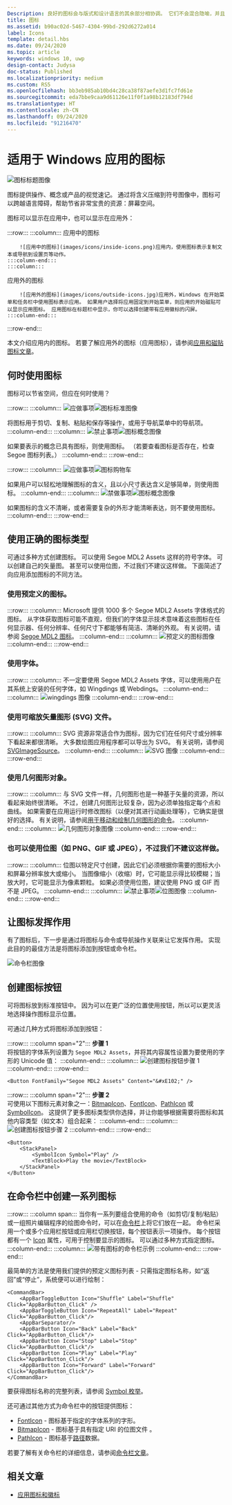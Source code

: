 ```yaml
---
Description: 良好的图标会与版式和设计语言的其余部分相协调。 它们不会混合隐喻，并且会尽快且尽量简单地仅传达所需内容。
title: 图标
ms.assetid: b90ac02d-5467-4304-99bd-292d6272a014
label: Icons
template: detail.hbs
ms.date: 09/24/2020
ms.topic: article
keywords: windows 10, uwp
design-contact: Judysa
doc-status: Published
ms.localizationpriority: medium
ms.custom: RS5
ms.openlocfilehash: bb3eb985ab10bd4c28ca38f87aefe3d1fc7fd61e
ms.sourcegitcommit: eda7bbe9caa9d61126e11f0f1a98b12183df794d
ms.translationtype: HT
ms.contentlocale: zh-CN
ms.lasthandoff: 09/24/2020
ms.locfileid: "91216470"
---
```

# <a name="icons-for-windows-apps"></a>适用于 Windows 应用的图标

![图标标题图像](images/icons/header-icons.png)

图标提供操作、概念或产品的视觉速记。 通过将含义压缩到符号图像中，图标可以跨越语言障碍，帮助节省非常宝贵的资源：屏幕空间。 

图标可以显示在应用中，也可以显示在应用外： 

:::row:::
    :::column:::
        应用中的图标 

        ![应用中的图标](images/icons/inside-icons.png)应用内，使用图标表示复制文本或导航到设置页等动作。
    :::column-end:::
    :::column:::
应用外的图标 

        ![应用外的图标](images/icons/outside-icons.jpg)应用外，Windows 在开始菜单和任务栏中使用图标表示应用。 如果用户选择将应用固定到开始菜单，则应用的开始磁贴可以显示应用图标。 应用图标在标题栏中显示，你可以选择创建带有应用徽标的闪屏。
    :::column-end:::
:::row-end:::

本文介绍应用内的图标。 若要了解应用外的图标（应用图标），请参阅[应用和磁贴图标文章](./app-icons-and-logos.md)。

## <a name="when-to-use-icons"></a>何时使用图标

图标可以节省空间，但应在何时使用？ 

:::row:::
    :::column:::
        ![应做事项](images/do.svg)![图标标准图像](images/icons/icons-standard.svg)<br>

将图标用于剪切、复制、粘贴和保存等操作，或用于导航菜单中的导航项。
    :::column-end:::
    :::column:::
        ![禁止事项](images/dont.svg)![图标概念图像](images/icons/icons-concept.svg)<br>

如果要表示的概念已具有图标，则使用图标。 （若要查看图标是否存在，检查 Segoe 图标列表。）
    :::column-end:::
:::row-end:::

:::row:::
    :::column:::
        ![应做事项](images/do.svg)![图标购物车](images/icons/icon-shopping-cart.svg)<br>

如果用户可以轻松地理解图标的含义，且以小尺寸表达含义足够简单，则使用图标。
    :::column-end:::
    :::column:::
        ![禁做事项](images/dont.svg)![图标概念图像](images/icons/icon-bad-example.png)<br>

如果图标的含义不清晰，或者需要复杂的外形才能清晰表达，则不要使用图标。
    :::column-end:::
:::row-end:::



## <a name="using-the-right-type-of-icon"></a>使用正确的图标类型

可通过多种方式创建图标。 可以使用 Segoe MDL2 Assets 这样的符号字体。 可以创建自己的矢量图。 甚至可以使用位图，不过我们不建议这样做。 下面简述了向应用添加图标的不同方法。 

### <a name="use-a-predefined-icon"></a>使用预定义的图标。
:::row:::
    :::column:::
Microsoft 提供 1000 多个 Segoe MDL2 Assets 字体格式的图标。 从字体获取图标可能不直观，但我们的字体显示技术意味着这些图标在任何显示器、任何分辨率、任何尺寸下都能够有简洁、清晰的外观。 有关说明，请参阅 [Segoe MDL2 图标](segoe-ui-symbol-font.md)。
    :::column-end:::
    :::column:::
        ![预定义的图标图像](images/icons/predefined-icon.png)
    :::column-end:::
:::row-end:::

### <a name="use-a-font"></a>使用字体。
:::row:::
    :::column:::
不一定要使用 Segoe MDL2 Assets 字体，可以使用用户在其系统上安装的任何字体，如 Wingdings 或 Webdings。
    :::column-end:::
    :::column:::
        ![wingdings 图像](images/icons/wingdings.png)
    :::column-end:::
:::row-end:::

### <a name="use-a-scalable-vector-graphics-svg-file"></a>使用可缩放矢量图形 (SVG) 文件。
:::row:::
    :::column:::
SVG 资源非常适合作为图标，因为它们在任何尺寸或分辨率下看起来都很清晰。 大多数绘图应用程序都可以导出为 SVG。 有关说明，请参阅 [SVGImageSource](/uwp/api/windows.ui.xaml.media.imaging.svgimagesource)。
    :::column-end:::
    :::column:::
        ![SVG 图像](images/icons/icon-scale.gif)
    :::column-end:::
:::row-end:::

### <a name="use-geometry-objects"></a>使用几何图形对象。
:::row:::
    :::column:::
与 SVG 文件一样，几何图形也是一种基于矢量的资源，所以看起来始终很清晰。 不过，创建几何图形比较复杂，因为必须单独指定每个点和曲线。 如果需要在应用运行时修改图标（以便对其进行动画处理等），它确实是很好的选择。 有关说明，请参阅[用于移动和绘制几何图形的命令](../../xaml-platform/move-draw-commands-syntax.md)。 
    :::column-end:::
    :::column:::
        ![几何图形对象图像](images/icons/geometry-objects.png)
    :::column-end:::
:::row-end:::

### <a name="you-can-also-use-a-bitmap-image-such-as-png-gif-or-jpeg-although-we-dont-recommend-it"></a>也可以使用位图（如 PNG、GIF 或 JPEG），不过我们不建议这样做。
:::row:::
    :::column:::
位图以特定尺寸创建，因此它们必须根据你需要的图标大小和屏幕分辨率放大或缩小。 当图像缩小（收缩）时，它可能显示得比较模糊；当放大时，它可能显示为像素颗粒。 如果必须使用位图，建议使用 PNG 或 GIF 而不是 JPEG。 
    :::column-end:::
    :::column:::
        ![禁止事项](images/dont.svg)![位图图像](images/icons/bitmap-image.png)
    :::column-end:::
:::row-end:::

## <a name="make-the-icon-do-something"></a>让图标发挥作用

有了图标后，下一步是通过将图标与命令或导航操作关联来让它发挥作用。 实现此目的的最佳方法是将图标添加到按钮或命令栏。 

![命令栏图像](images/icons/app-bar-desktop.svg)

## <a name="create-an-icon-button"></a>创建图标按钮

可将图标放到标准按钮中。 因为可以在更广泛的位置使用按钮，所以可以更灵活地选择操作图标显示位置。 

可通过几种方式将图标添加到按钮：

:::row:::
    :::column span="2":::
        <b>步骤 1</b><br>
将按钮的字体系列设置为 `Segoe MDL2 Assets`，并将其内容属性设置为要使用的字形的 Unicode 值：
    :::column-end:::
    :::column:::
        ![创建图标按钮步骤 1](images/icons/create-icon-step-1.svg)
    :::column-end:::
:::row-end:::

```xaml 
<Button FontFamily="Segoe MDL2 Assets" Content="&#xE102;" />
```

:::row:::
    :::column span="2":::
        <b>步骤 2</b><br>
可使用以下图标元素对象之一：[BitmapIcon](/uwp/api/windows.ui.xaml.controls.bitmapicon)、[FontIcon](/uwp/api/windows.ui.xaml.controls.fonticon)、[PathIcon](/uwp/api/windows.ui.xaml.controls.pathicon) 或 [SymbolIcon](/uwp/api/windows.ui.xaml.controls.symbolicon)。 这提供了更多图标类型供你选择，并让你能够根据需要将图标和其他内容类型（如文本）组合起来：
    :::column-end:::
    :::column:::
        ![创建图标按钮步骤 2](images/icons/icon-text-step-2.svg)
    :::column-end:::
:::row-end:::

```xaml 
<Button>
    <StackPanel>
        <SymbolIcon Symbol="Play" />
        <TextBlock>Play the movie</TextBlock>
    </StackPanel>
</Button>
```

## <a name="create-a-series-of-icons-in-a-command-bar"></a>在命令栏中创建一系列图标

:::row:::
    :::column span:::
当你有一系列要组合使用的命令（如剪切/复制/粘贴）或一组照片编辑程序的绘图命令时，可以在[命令栏](../controls-and-patterns/app-bars.md)上将它们放在一起。 命令栏采用一个或多个应用栏按钮或应用栏切换按钮，每个按钮表示一项操作。 每个按钮都有一个 [Icon](/uwp/api/windows.ui.xaml.controls.appbarbutton#Windows_UI_Xaml_Controls_AppBarButton_Icon) 属性，可用于控制要显示的图标。 可以通过多种方式指定图标。 
    :::column-end:::
    :::column:::
        ![带有图标的命令栏示例](images/icons/create-icon-command-bar.svg)
    :::column-end:::
:::row-end:::

最简单的方法是使用我们提供的预定义图标列表 - 只需指定图标名称，如“返回”或“停止”，系统便可以进行绘制： 

``` xaml
<CommandBar>
    <AppBarToggleButton Icon="Shuffle" Label="Shuffle" Click="AppBarButton_Click" />
    <AppBarToggleButton Icon="RepeatAll" Label="Repeat" Click="AppBarButton_Click"/>
    <AppBarSeparator/>
    <AppBarButton Icon="Back" Label="Back" Click="AppBarButton_Click"/>
    <AppBarButton Icon="Stop" Label="Stop" Click="AppBarButton_Click"/>
    <AppBarButton Icon="Play" Label="Play" Click="AppBarButton_Click"/>
    <AppBarButton Icon="Forward" Label="Forward" Click="AppBarButton_Click"/>
</CommandBar>

```
要获得图标名称的完整列表，请参阅 [Symbol 枚举](/uwp/api/windows.ui.xaml.controls.symbol)。 

还可通过其他方式为命令栏中的按钮提供图标：

+ [FontIcon](/uwp/api/windows.ui.xaml.controls.fonticon) - 图标基于指定的字体系列的字形。
+ [BitmapIcon](/uwp/api/windows.ui.xaml.controls.bitmapicon) - 图标基于具有指定 URI 的位图文件  。
+ [PathIcon](/uwp/api/windows.ui.xaml.controls.pathicon) - 图标基于[路径](/uwp/api/windows.ui.xaml.shapes.path)数据。

若要了解有关命令栏的详细信息，请参阅[命令栏文章](../controls-and-patterns/app-bars.md)。 



## <a name="related-articles"></a>相关文章

* [应用图标和徽标](app-icons-and-logos.md)
